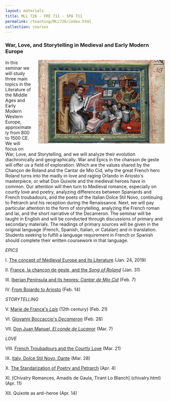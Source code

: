 ```yaml
---
layout: materials
title: MLL 726 - FRE 711 - SPA 711
permalink: /teaching/MLL726/index.html
collection: courses
---
```


### War, Love, and Storytelling in Medieval and Early Modern Europe

<img alt="Paris, Bibl. Mazarine, ms. 0313, f. 001 - vue 3" src="img/Bib.Mazarine.MS0313.f.1.png" style="float:right; margin-left:20px;margin-bottom:15px;">

In this seminar we will study three main topics in the Literature of the Middle Ages and Early Modern Western Europe, approximately from 800 to 1500 CE. We will focus on War, Love, and Storytelling, and we will analyze their evolution diachronically and geographically. War and Epics in the chanson de geste will offer us a field of exploration: Which are the values shared by the Chançon de Roland and the Cantar de Mio Cid, why the great French hero Roland turns into the madly in love and raging Orlando in Ariosto's masterpiece, or what Don Quixote and the medieval heroes have in common. Our attention will then turn to Medieval romance, especially on courtly love and poetry, analyzing differences between Spaniards and French troubadours, and the poets of the Italian Dolce Stil Novo, continuing to Petrarch and his reception during the Renaissance. Next, we will pay particular attention to the form of storytelling, analyzing the French roman and lai, and the short narrative of the Decameron. The seminar will be taught in English and will be conducted through discussions of primary and secondary materials. The readings of primary sources will be given in the original language (French, Spanish, Italian, or Catalan) and in translation. Students seeking to fulfill a language requirement in French or Spanish should complete their written coursework in that language.

 

*EPICS*

I. [The concept of Medieval Europe and its Literature](Intro.html) (Jan. 24, 2019)

II. [France, la chançon de geste, and the *Song of Roland*](French_Epics.html) (Jan. 31)

III. [Iberian Peninsula and its heores: *Cantar de Mio Cid*](Iberian_Epics.html) (Feb. 7)

IV. [From Boiardo to Ariosto](Italian_Epics.html) (Feb. 14)

*STORYTELLING*

V. [Marie de France's *Lais*](French_Storytelling.html) (12th century) (Feb. 21)

VI. [Giovanni Boccaccio's *Decameron*](Italian_Storytelling.html) (Feb. 28)

VII. [Don Juan Manuel, *El conde de Lucanor*](Iberian_Storytelling.html) (Mar. 7)

*LOVE*

VIII. [French Troubadours and the Courtly Love](FrenchTroubadours.html) (Mar. 21)

IX. [Italy, Dolce Stil Novo, Dante](Italian_poetry.html) (Mar. 28)

X. [The Standarization of Poetry and Petrarch](Italian_poetry2.html) (Apr. 4)

XI. [Chivalry Romances, Amadís de Gaula, Tirant Lo Blanch] (chivalry.html) (Apr. 11)

XII. Quixote as anti-heroe <!--(Quixote.html)--> (Apr. 14) 